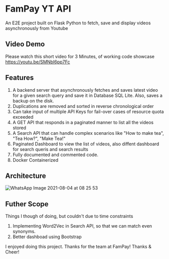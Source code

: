 # FamPay YT API
An E2E project built on Flask Python to fetch, save and display videos asynchronously from Youtube

## Video Demo
Please watch this short video for 3 Minutes, of working code showcase
https://youtu.be/SMNbI6pp7Fc

## Features
1. A backend server that asynchronously fetches and saves latest video for a given search query and save it in Database SQL Lite. Also, saves a backup on the disk.
2. Duplications are removed and sorted in reverse chronological order
3. Can take input of multiple API Keys for fail-over cases of resource quota exceeded
4. A GET API that responds in a paginated manner to list all the videos stored
5. A Search API that can handle complex scenarios like "How to make tea", "Tea How?", "Make Tea!"
6. Paginated Dashboard to view the list of videos, also diffent dashboard for search queris and search results
7. Fully documented and commented code.
8. Docker Containerized

## Architecture
![WhatsApp Image 2021-08-04 at 08 25 53](https://user-images.githubusercontent.com/29350756/128118905-288b6797-c969-476d-b5b5-075c6d798e84.jpeg)


## Futher Scope
Things I though of doing, but couldn't due to time constraints
1. Implementing Word2Vec in Search API, so that we can match even synonyms.
2. Better dashboad using Bootstrap

I enjoyed doing this project. Thanks for the team at FamPay!
Thanks & Cheer!
